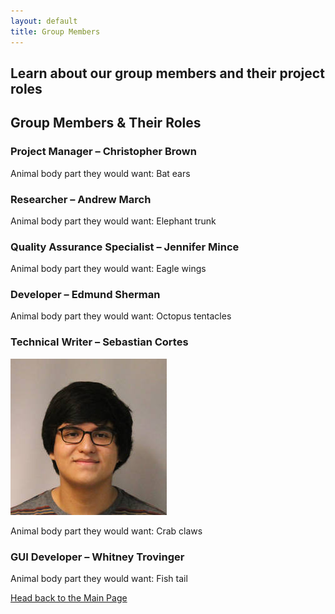 ```yaml
---
layout: default
title: Group Members
---
```

## Learn about our group members and their project roles

## **Group Members & Their Roles**

### Project Manager – Christopher Brown 

Animal body part they would want: Bat ears

### Researcher – Andrew March

Animal body part they would want: Elephant trunk

### Quality Assurance Specialist – Jennifer Mince 

Animal body part they would want: Eagle wings

### Developer – Edmund Sherman

Animal body part they would want: Octopus tentacles

### Technical Writer – Sebastian Cortes

![Picture](JSCG.jpeg)

Animal body part they would want: Crab claws

### GUI Developer – Whitney Trovinger

Animal body part they would want: Fish tail


[Head back to the Main Page](https://jsebcort.github.io/NeedlemanWunsch/)
